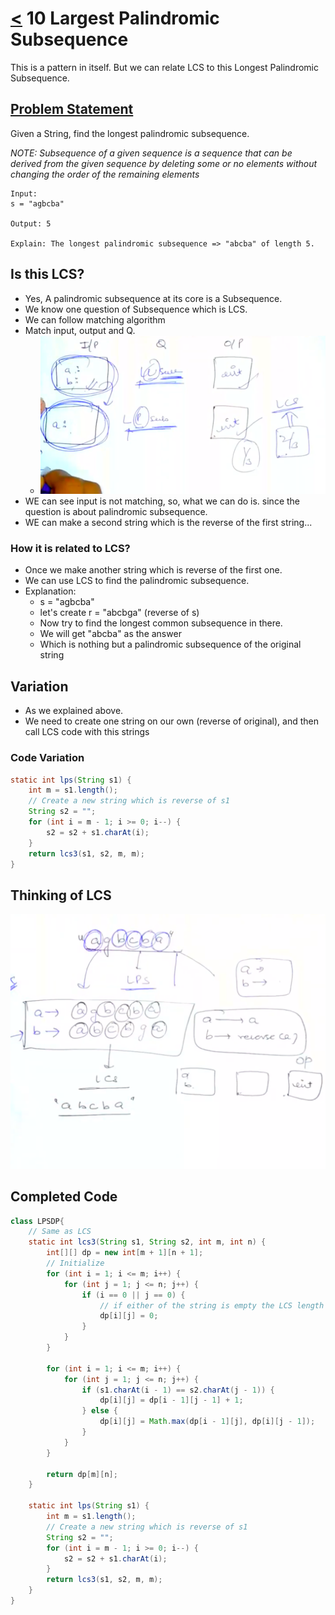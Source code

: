 # [<](../Readme.md) 10 Largest Palindromic Subsequence

This is a pattern in itself. But we can relate LCS to this Longest Palindromic Subsequence.

## [Problem Statement](https://www.geeksforgeeks.org/problems/longest-palindromic-subsequence-1612327878/1?itm_source=geeksforgeeks&itm_medium=article&itm_campaign=practice_card)
Given a String, find the longest palindromic subsequence.

_NOTE: Subsequence of a given sequence is a sequence that can be derived from the given sequence by deleting some or no elements without changing the order of the remaining elements_

```text
Input:
s = "agbcba"

Output: 5

Explain: The longest palindromic subsequence => "abcba" of length 5.
```

## Is this LCS?
- Yes, A palindromic subsequence at its core is a Subsequence. 
- We know one question of Subsequence which is LCS.
- We can follow matching algorithm
- Match input, output and Q.
  - ![img.png](img.png)
- WE can see input is not matching, so, what we can do is. since the question is about palindromic subsequence.
- WE can make a second string which is the reverse of the first string...

### How it is related to LCS?
- Once we make another string which is reverse of the first one.
- We can use LCS to find the palindromic subsequence.
- Explanation:
  - s = "agbcba"
  - let's create r = "abcbga" (reverse of s)
  - Now try to find the longest common subsequence in there.
  - We will get "abcba" as the answer
  - Which is nothing but a palindromic subsequence of the original string

## Variation
- As we explained above. 
- We need to create one string on our own (reverse of original), and then call LCS code with this strings

### Code Variation
```java
static int lps(String s1) {
    int m = s1.length();
    // Create a new string which is reverse of s1 
    String s2 = "";
    for (int i = m - 1; i >= 0; i--) {
        s2 = s2 + s1.charAt(i);
    }
    return lcs3(s1, s2, m, m);
}
```

## Thinking of LCS
![img_1.png](img_1.png)

## Completed Code
```java
class LPSDP{
    // Same as LCS
    static int lcs3(String s1, String s2, int m, int n) {
        int[][] dp = new int[m + 1][n + 1];
        // Initialize
        for (int i = 1; i <= m; i++) {
            for (int j = 1; j <= n; j++) {
                if (i == 0 || j == 0) {
                    // if either of the string is empty the LCS length will be 0
                    dp[i][j] = 0;
                }
            }
        }

        for (int i = 1; i <= m; i++) {
            for (int j = 1; j <= n; j++) {
                if (s1.charAt(i - 1) == s2.charAt(j - 1)) {
                    dp[i][j] = dp[i - 1][j - 1] + 1;
                } else {
                    dp[i][j] = Math.max(dp[i - 1][j], dp[i][j - 1]);
                }
            }
        }

        return dp[m][n];
    }
    
    static int lps(String s1) {
        int m = s1.length();
        // Create a new string which is reverse of s1 
        String s2 = "";
        for (int i = m - 1; i >= 0; i--) {
            s2 = s2 + s1.charAt(i);
        }
        return lcs3(s1, s2, m, m);
    }
}
```
